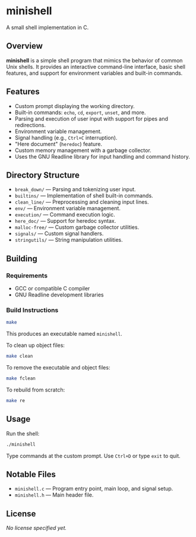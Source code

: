 # minishell

A small shell implementation in C.

## Overview

**minishell** is a simple shell program that mimics the behavior of common Unix shells. It provides an interactive command-line interface, basic shell features, and support for environment variables and built-in commands.

## Features

- Custom prompt displaying the working directory.
- Built-in commands: `echo`, `cd`, `export`, `unset`, and more.
- Parsing and execution of user input with support for pipes and redirections.
- Environment variable management.
- Signal handling (e.g., `Ctrl+C` interruption).
- "Here document" (`heredoc`) feature.
- Custom memory management with a garbage collector.
- Uses the GNU Readline library for input handling and command history.

## Directory Structure

- `break_down/` — Parsing and tokenizing user input.
- `builtins/` — Implementation of shell built-in commands.
- `clean_line/` — Preprocessing and cleaning input lines.
- `env/` — Environment variable management.
- `execution/` — Command execution logic.
- `here_doc/` — Support for heredoc syntax.
- `malloc-free/` — Custom garbage collector utilities.
- `signals/` — Custom signal handlers.
- `stringutils/` — String manipulation utilities.

## Building

### Requirements

- GCC or compatible C compiler
- GNU Readline development libraries

### Build Instructions

```bash
make
```

This produces an executable named `minishell`.

To clean up object files:

```bash
make clean
```

To remove the executable and object files:

```bash
make fclean
```

To rebuild from scratch:

```bash
make re
```

## Usage

Run the shell:

```bash
./minishell
```

Type commands at the custom prompt. Use `Ctrl+D` or type `exit` to quit.

## Notable Files

- `minishell.c` — Program entry point, main loop, and signal setup.
- `minishell.h` — Main header file.

## License

*No license specified yet.*
